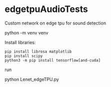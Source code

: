# edgetpuAudioTests
Custom network on edge tpu for sound detection


python -m venv venv 

Install libraries:

```
pip install librosa matplotlib
pip install scipy 
python3 -m pip install tensorflow[and-cuda]
```

run

python Lenet_edgeTPU.py